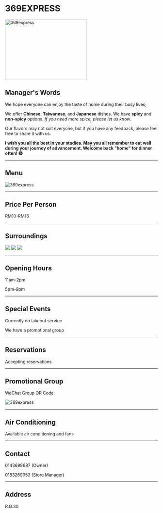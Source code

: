 ﻿# 369EXPRESS 

<img src="https://img.xmummap.com/G_369express_logo.jpg" width="270" height="200" alt="369express">

## Manager's Words

We hope everyone can enjoy the taste of home during their busy lives;

We offer **Chinese**, **Taiwanese**, and **Japanese** dishes. We have **spicy** and **non-spicy** options. *If you need more spice, please let us know.*

Our flavors may not suit everyone, but if you have any feedback, please feel free to share it with us.

**I wish you all the best in your studies. May you all remember to eat well during your journey of advancement. Welcome back "home" for dinner often! :smile:**

----------

## Menu

<img src="https://img.xmummap.com/G_369express_menu.jpg" alt="369express">

----------

## Price Per Person

RM10-RM16

----------

## Surroundings

<div class="image-slide">
<img src="https://img.xmummap.com/G_369express_surd%20%281%29.png" />
<img src="https://img.xmummap.com/G_369express_surd%20%282%29.png" />
<img src="https://img.xmummap.com/G_369express_surd%20%283%29.png" />
</div>

----------

## Opening Hours

11am-2pm

5pm-9pm

----------

## Special Events

Currently no takeout service

We have a promotional group

----------

## Reservations

Accepting reservations

----------

## Promotional Group

WeChat Group QR Code:

<img src="https://img.xmummap.com/G_369express_wechatcode.jpg" alt="369express">

----------

## Air Conditioning

Available air conditioning and fans

----------

## Contact

0143699687 (Owner)

0183269953 (Store Manager)

----------

## Address

R.G.30
